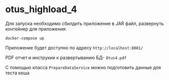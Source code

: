 # otus_highload_4

Для запуска необходимо сбилдить приложение в JAR файл, развернуть контейнер для приложения:
```
docker-compose up
```

Приложение будет доступно по адресу `http://localhost:8081/`


PDF отчет и инструкии к развертыванию БД- `Otus4.pdf`

C помощью класса `PrepareDataService` можно подготовить данные для теста кеша